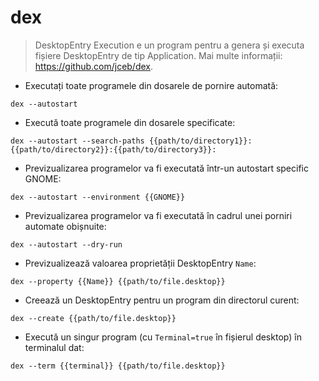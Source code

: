# dex

> DesktopEntry Execution e un program pentru a genera și executa fișiere DesktopEntry de tip Application.
> Mai multe informații: <https://github.com/jceb/dex>.

- Executați toate programele din dosarele de pornire automată:

`dex --autostart`

- Execută toate programele din dosarele specificate:

`dex --autostart --search-paths {{path/to/directory1}}:{{path/to/directory2}}:{{path/to/directory3}}:`

- Previzualizarea programelor va fi executată într-un autostart specific GNOME:

`dex --autostart --environment {{GNOME}}`

- Previzualizarea programelor va fi executată în cadrul unei porniri automate obișnuite:

`dex --autostart --dry-run`

- Previzualizează valoarea proprietății DesktopEntry `Name`:

`dex --property {{Name}} {{path/to/file.desktop}}`

- Creează un DesktopEntry pentru un program din directorul curent:

`dex --create {{path/to/file.desktop}}`

- Execută un singur program (cu `Terminal=true` în fișierul desktop) în terminalul dat:

`dex --term {{terminal}} {{path/to/file.desktop}}`
